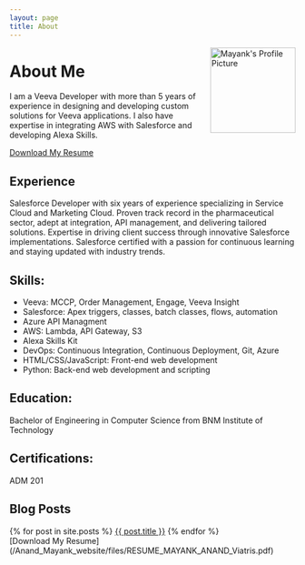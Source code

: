 ```yaml
---
layout: page
title: About
---
```

<img src="https://mayank9614.github.io/Anand_Mayank_website/assets/images/mayank_DP.jpg" alt="Mayank's Profile Picture" style="width: 150px; float: right; margin-left: 20px;" />

# About Me

I am a Veeva Developer with more than 5 years of experience in designing and developing custom solutions for Veeva applications.  I also have expertise in integrating AWS with Salesforce and developing Alexa Skills. 



[Download My Resume](/Anand_Mayank_website/files/RESUME_MAYANK_ANAND_salesforce.pdf)

## Experience
Salesforce Developer with six years of experience specializing in Service Cloud and Marketing Cloud. Proven track record in the pharmaceutical sector, adept at integration, API management, and delivering tailored solutions. Expertise in driving client success through innovative Salesforce implementations. Salesforce certified with a passion for continuous learning and staying updated with industry trends.

## Skills:

- Veeva: MCCP, Order Management, Engage, Veeva Insight
- Salesforce: Apex triggers, classes, batch classes, flows, automation
- Azure API Managment
- AWS: Lambda, API Gateway, S3
- Alexa Skills Kit
- DevOps: Continuous Integration, Continuous Deployment, Git, Azure
- HTML/CSS/JavaScript: Front-end web development
- Python: Back-end web development and scripting

## Education:

Bachelor of Engineering in Computer Science from BNM Institute of Technology

## Certifications:

ADM 201


## Blog Posts

<div class="blog-posts">
  {% for post in site.posts %}
    <a href="{{ site.baseurl }}{{ post.url }}" class="blog-post-button">{{ post.title }}</a>
  {% endfor %}
</div>
[Download My Resume](/Anand_Mayank_website/files/RESUME_MAYANK_ANAND_Viatris.pdf)

